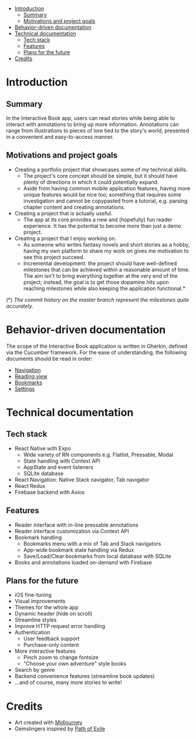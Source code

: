 - [Introduction](#introduction)
	- [Summary](#summary)
	- [Motivations and project goals](#motivations-and-project-goals)
- [Behavior-driven documentation](#behavior-driven-documentation)
- [Technical documentation](#technical-documentation)
	- [Tech stack](#tech-stack)
	- [Features](#features)
	- [Plans for the future](#plans-for-the-future)
- [Credits](#credits)

# Introduction
## Summary
In the Interactive Book app, users can read stories while being able to interact with annotations to bring up more information. Annotations can range from illustrations to pieces of lore tied to the story's world, presented in a convenient and easy-to-access manner.

## Motivations and project goals
- Creating a portfolio project that showcases some of my technical skills.
  - The project's core concept should be simple, but it should have plenty of directions in which it could potentially expand.
  - Aside from having common mobile application features, having more unique features would be nice too; something that requires some investigation and cannot be copypasted from a tutorial, e.g. parsing chapter content and creating annotations.
- Creating a project that is actually useful.
  - The app at its core provides a new and (hopefully) fun reader experience. It has the potential to become more than just a demo project.
- Creating a project that I enjoy working on.
  - As someone who writes fantasy novels and short stories as a hobby, having my own platform to share my work on gives me motivation to see this project succeed.
  - Incremental development: the project should have well-defined milestones that can be achieved within a reasonable amount of time. The aim isn't to bring everything together at the very end of the project; instead, the goal is to get those dopamine hits upon reaching milestones while also keeping the application functional.*

(*) _The commit history on the master branch represent the milestones quite accurately._

# Behavior-driven documentation
The scope of the Interactive Book application is written in Gherkin, defined via the Cucumber framework. For the ease of understanding, the following documents should be read in order:

- [Navigation](./documentation/navigation.feature)
- [Reading view](./documentation/reading_view.feature)
- [Bookmarks](./documentation/bookmarks.feature)
- [Settings](./documentation/settings.feature)

# Technical documentation
## Tech stack
- React Native with Expo
  - Wide variety of RN components e.g. Flatlist, Pressable, Modal
  - State handling with Context API
  - AppState and event listeners
  - SQLite database
- React Navigation: Native Stack navigator, Tab navigator
- React Redux
- Firebase backend with Axios

## Features
- Reader interface with in-line pressable annotations
- Reader interface customization via Context API
- Bookmark handling
  - Bookmarks menu with a mix of Tab and Stack navigators
  - App-wide bookmark state handling via Redux
  - Save/Load/Clear bookmarks from local database with SQLite
- Books and annotations loaded on-demand with Firebase

## Plans for the future
- iOS fine-tuning
- Visual improvements
- Themes for the whole app
- Dynamic header (hide on scroll)
- Streamline styles
- Improve HTTP request error handling
- Authentication
  - User feedback support
  - Purchase-only content
- More interactive features
  - Pinch zoom to change fontsize
  - "Choose your own adventure" style books
- Search by genre
- Backend convenience features (streamline book updates)
- ...and of course, many more stories to write!

# Credits
- Art created with [Midjourney](https://www.midjourney.com/)
- Gemslingers inspired by [Path of Exile](https://www.pathofexile.com/)
